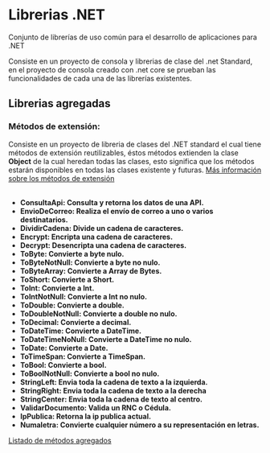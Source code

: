 # Librerias .NET
Conjunto de librerías de uso común para el desarrollo de aplicaciones para .NET

Consiste en un proyecto de consola y librerias de clase del .net Standard, en el proyecto de consola creado con .net core se prueban las funcionalidades de cada una de las librerías existentes.

<h2>Librerias agregadas</h2>
<h3>Métodos de extensión:</h3>
<p>Consiste en un proyecto de libreria de clases del .NET standard el cual tiene métodos de extensión reutilizables, éstos métodos extienden la clase <b>Object</b> de la cual heredan todas las clases, esto significa que los métodos estarán disponibles en todas las clases existente y futuras. <a href='https://docs.microsoft.com/en-us/dotnet/csharp/programming-guide/classes-and-structs/extension-methods' target="_blank">Más información sobre los métodos de extensión</a> <br/><br/>
<ul>
  <li><b>ConsultaApi: Consulta y retorna los datos de una API.</b></li>
  <li><b>EnvioDeCorreo: Realiza el envío de correo a uno o varios destinatarios.</b></li>
  <li><b>DividirCadena: Divide un cadena de caracteres.</b></li>
  <li><b>Encrypt: Encripta una cadena de caracteres.</b></li>
  <li><b>Decrypt: Desencripta una cadena de caracteres.</b></li>
  <li><b>ToByte: Convierte a byte nulo.</b></li>
  <li><b>ToByteNotNull: Convierte a byte no nulo.</b></li>
  <li><b>ToByteArray: Convierte a Array de Bytes.</b></li>
  <li><b>ToShort: Convierte a Short.</b></li>
  <li><b>ToInt: Convierte a Int.</b></li>
  <li><b>ToIntNotNull: Convierte a Int no nulo.</b></li>
  <li><b>ToDouble: Convierte a double.</b></li>
  <li><b>ToDoubleNotNull: Convierte a double no nulo.</b></li>
  <li><b>ToDecimal: Convierte a decimal.</b></li>
  <li><b>ToDateTime: Convierte a DateTime.</b></li>
  <li><b>ToDateTimeNoNull: Convierte a DateTime no nulo.</b></li>
  <li><b>ToDate: Convierte a Date.</b></li>
  <li><b>ToTimeSpan: Convierte a TimeSpan.</b></li>
  <li><b>ToBool: Convierte a bool.</b></li>
  <li><b>ToBoolNotNull: Convierte a bool no nulo.</b></li>
  <li><b>StringLeft: Envia toda la cadena de texto a la izquierda.</b></li>
  <li><b>StringRight: Envia toda la cadena de texto a la derecha</b></li>
  <li><b>StringCenter: Envia toda la cadena de texto al centro.</b></li>
  <li><b>ValidarDocumento: Valida un RNC o Cédula.</b></li>
  <li><b>IpPublica: Retorna la ip publica actual.</b></li>
  <li><b>Numaletra: Convierte cualquier número a su representación en letras.</b></li>
</ul>
<a href="https://github.com/kenllyacosta/Librerias-.NET/blob/master/Metodos_de_extension/Metodos.cs">Listado de métodos agregados</><p/>
